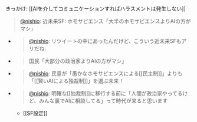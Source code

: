 
きっかけ: [[AIを介してコミュニケーションすればハラスメントは発生しない]]
> [@nishio](https://twitter.com/nishio/status/1605044442339368960?s=20&t=2y31SZaaoTwkt4v6_x5Kuw): 近未来SF:
> ホモサピエンス「大半のホモサピエンスよりAIの方がマシ」
- > [@nishio](https://twitter.com/nishio/status/1605105611716571139?s=20&t=2y31SZaaoTwkt4v6_x5Kuw): リツイートの中にあったんだけど、こういう近未来SFもアリだね:
- > 国民「大部分の政治家よりAIの方がマシ」
- > [@nishio](https://twitter.com/nishio/status/1605106545226051584?s=20&t=2y31SZaaoTwkt4v6_x5Kuw): 民意が「愚かなホモサピエンスによる[[民主制]]」よりも「[[賢いAIによる独裁制]]」を選ぶ未来！
- > [@nishio](https://twitter.com/nishio/status/1605106817599963136?s=20&t=2y31SZaaoTwkt4v6_x5Kuw): 明確な[[独裁制]]に移行する前に「人間が政治家やってるけど、みんな裏でAIに相談してる」って時代が来ると思います
    - [[SF設定]]
